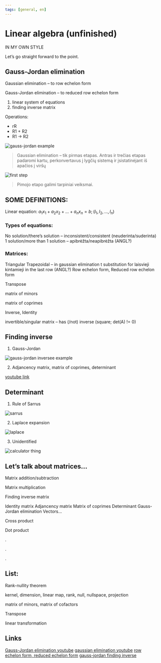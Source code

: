 ```yaml
---
tags: [general, en]
---
```


# Linear algebra (unfinished)

IN MY OWN STYLE

Let’s go straight forward to the point. <!-- truncate -->

## Gauss-Jordan elimination

Gaussian elimination – to row echelon form

Gauss-Jordan elimination – to reduced row echelon form

1. linear system of equations
2. finding inverse matrix

Operations:

- rR
- R1 + R2
- R1 -> R2

![gauss-jordan example](./5/1.png)

> Gaussian elimination – tik pirmas etapas. Antras ir trečias etapas padaromi kartu, perkonvertavus į lygčių sistemą ir įsistatinėjant iš apačios į viršų

![first step](./5/2.png)

> Pimojo etapo galimi tarpiniai veiksmai.

## SOME DEFINITIONS:

Linear equation: $a_1x_1 + a_2x_2 + … + a_nx_n = b; (l_1, l_2, …, l_n)$

### Types of equations:

No solution/there’s solution – inconsistent/consistent (neuderinta/suderinta)
1 solution/more than 1 solution – apibrėžta/neapibrėžta (ANGL?)

### Matrices:

Triangular
Trapezoidal – in gaussian elimination t substitution for laisvieji kintamieji in the last row (ANGL?)
Row echelon form, Reduced row echelon form

Transpose

matrix of minors

matrix of coprimes

Inverse, Identity

invertible/singular matrix – has (/not) inverse (square; det(A) != 0)

## Finding inverse

1. Gauss-Jordan

![gauss-jordan inversee example](./5/3.png)

2. Adjancency matrix, matrix of coprimes, determinant

[youtube link](https://www.youtube.com/watch?v=S4n-tQZnU6o)

## Determinant

1. Rule of Sarrus

![sarrus](./5/4.png)

2. Laplace expansion

![laplace](./5/5.png)

3. Unidentified

![calculator thing](./5/6.png)

## Let’s talk about matrices…

Matrix addition/subtraction

Matrix multiplication

Finding inverse matrix

Identity matrix
Adjancency matrix
Matrix of coprimes
Determinant
Gauss-Jordan elimination
Vectors…

Cross product

Dot product

.

.

.

## List:

Rank-nullity theorem

kernel, dimension, linear map, rank, null, nullspace, projection

matrix of minors, matrix of cofactors

Transpose

linear transformation

## Links

[Gauss-Jordan elimination youtube](https://www.youtube.com/watch?v=eYSASx8_nyg)
[gaussian elimination youtube](https://www.youtube.com/watch?v=TiojznkrRIQ)
[row echelon form, reduced echelon form](https://www.youtube.com/watch?v=XDafiM4Cyb4&t=59s)
[gauss-jordan finding inverse](https://www.youtube.com/watch?v=obts_JDS6_Q)

